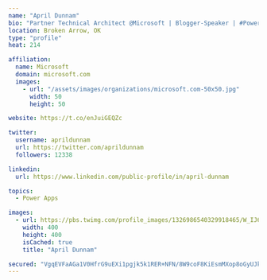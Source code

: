 ```yaml
---
name: "April Dunnam"
bio: "Partner Technical Architect @Microsoft | Blogger-Speaker | #PowerApps, #PowerAutomate, #Office365, #SharePoint | #WIT | #Karaoke Queen"
location: Broken Arrow, OK
type: "profile"
heat: 214

affiliation:
  name: Microsoft
  domain: microsoft.com
  images:
    - url: "/assets/images/organizations/microsoft.com-50x50.jpg"
      width: 50
      height: 50

website: https://t.co/enJuiGEQZc

twitter:
  username: aprildunnam
  url: https://twitter.com/aprildunnam
  followers: 12338

linkedin:
  url: https://www.linkedin.com/public-profile/in/april-dunnam

topics:
  - Power Apps

images:
  - url: https://pbs.twimg.com/profile_images/1326986540329918465/W_IJ6Ih2_400x400.jpg
    width: 400
    height: 400
    isCached: true
    title: "April Dunnam"

secured: "VgqEVFaAGa1V0HfrG9uEXi1pgjk5k1RER+NFN/8W9coF8KiEsmMXop8oGyUJkNRjHW2RiQREx2aZBMr4qGRWtP8njLSlgwNI/sbIFjnUiEwCAjzk9iJ8fH5iQAkbCrCBDBO9wPYVBU3L021uGvOpRMCxfsS+C5OUVpqlucLGvSIRbRw/RdLw1/IMRrZjuFYBgyIG7akaVgiyP1gXedHYWNagt9CHb+DtCVuoG1DAgFRVN7hXcaDxq8I2TQ6zgUc8y9Gst+884SI5NDviNuIXy1hYV097CHl00Kzdn9yJ/32oSRZEq/U1t0lhu+9kG57B3JoyfJW5FxXpd2OFijGjbOYJAjOfNUZ7rmvCXHuGgH2GVQm3qdexAl00vL/Oa5kHMX39ctQoLDZK407RvAlMhzXv12jmL/jtov2jZbF0kQA=;JJl2e3Zg6HviWNNK6k8N0g=="
---
```


